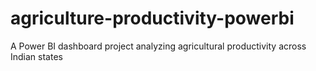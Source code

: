 # agriculture-productivity-powerbi
 A Power BI dashboard project analyzing agricultural productivity across Indian states
